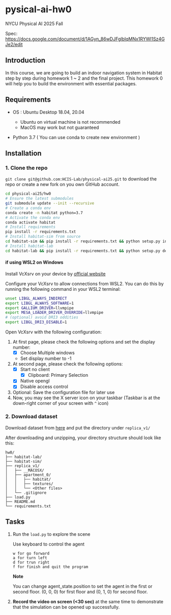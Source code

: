 # pysical-ai-hw0

NYCU Physical AI 2025 Fall

Spec: https://docs.google.com/document/d/1AGyn_86wDJFglbIqMNx1RYWl1Sz4GJe2/edit

## Introduction 
In this course, we are going to build an indoor navigation system in Habitat step by step during homework 1 ~ 2 and the final project. This homework 0 will help you to build the environment with essential packages.

## Requirements
- OS : Ubuntu Desktop 18.04, 20.04

    - Ubuntu on virtual machine is not recommended
    - MacOS may work but not guaranteed
- Python 3.7 ( You can use conda to create new environment )

## Installation

### 1. Clone the repo
`git clone git@github.com:HCIS-Lab/physical-ai25.git` to download the repo or create a new fork on you own GitHub account.

```bash
cd physical-ai25/hw0
# Ensure the latest submodules
git submodule update --init --recursive
# Create a conda env
conda create -n habitat python=3.7
# Activate the conda env
conda activate habitat
# Install requirements
pip install -r requirements.txt
# Install habitat-sim from source
cd habitat-sim && pip install -r requirements.txt && python setup.py install --bullet && cd ..
# Install habitat-lab
cd habitat-lab && pip install -r requirements.txt && python setup.py develop && cd ..
```

#### if using WSL2 on Windows

Install VcXsrv on your device by [official website](https://vcxsrv.com/)

Configure your VcXsrv to allow connections from WSL2. You can do this by running the following command in your WSL2 terminal:

```bash
unset LIBGL_ALWAYS_INDIRECT
export LIBGL_ALWAYS_SOFTWARE=1
export GALLIUM_DRIVER=llvmpipe
export MESA_LOADER_DRIVER_OVERRIDE=llvmpipe
# (optional) avoid DRI3 oddities
export LIBGL_DRI3_DISABLE=1
```

Open VcXsrv with the following configuration:

1. At first page, please check the following options and set the display number:
   - [x] Choose Multiple windows
   - Set display number to -1
2. At second page, please check the following options:
   - [x] Start no client
     - [x] Clipboard: Primary Selection
   - [x] Native opengl
   - [x] Disable access control
3. Optional: Save the configuration file for later use
4. Now, you may see the X server icon on your taskbar (Taskbar is at the down-right corner of your screen with `^` icon)

### 2. Download dataset

Download dataset from [here](https://drive.google.com/file/d/1zHA2AYRtJOmlRaHNuXOvC_OaVxHe56M4/view)
and put the directory under `replica_v1/`

After downloading and unzipping, your directory structure should look like this:
```
hw0/
├── habitat-lab/
├── habitat-sim/
├── replica_v1/
│   ├── __MACOSX/
│   ├── apartment_0/
│   │   ├── habitat/
│   │   ├── textures/
│   │   └── <Other files>
│   └── .gitignore
├── load.py
├── README.md
└── requirements.txt
```

## Tasks

1. Run the `load.py` to explore the scene

    Use keyboard to control the agent
    ```
    w for go forward  
    a for turn left  
    d for trun right  
    f for finish and quit the program
    ```

    **Note**

    You can change agent_state.position to set the agent in the first or second floor. (0, 0, 0) for first floor and (0, 1, 0) for second floor.


2. **Record the video on screen (<30 sec)** at the same time to demonstrate that the simulation can be opened up successfully.

    
